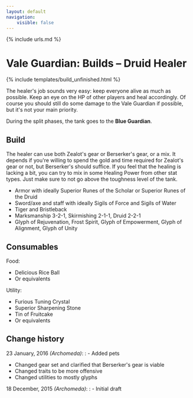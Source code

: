 ```yaml
---
layout: default
navigation:
    visible: false
---
```

{% include urls.md %}

# Vale Guardian: Builds &ndash; Druid Healer
{% include templates/build_unfinished.html %}

The healer's job sounds very easy: keep everyone alive as much as possible.
Keep an eye on the HP of other players and heal accordingly.
Of course you should still do some damage to the Vale Guardian if possible, but it's not your main priority.

During the split phases, the tank goes to the **Blue Guardian**.

## Build
The healer can use both Zealot's gear or Berserker's gear, or a mix.
It depends if you're willing to spend the gold and time required for Zealot's gear or not, but Berserker's should suffice.
If you feel that the healing is lacking a bit, you can try to mix in some Healing Power from other stat types.
Just make sure to not go above the toughness level of the tank.

- Armor with ideally Superior Runes of the Scholar or Superior Runes of the Druid
- Sword/axe and staff with ideally Sigils of Force and Sigils of Water
- Tiger and Bristleback
- Marksmanship 3-2-1, Skirmishing 2-1-1, Druid 2-2-1
- Glyph of Rejuvenation, Frost Spirit, Glyph of Empowerment, Glyph of Alignment, Glyph of Unity

## Consumables
Food:

- Delicious Rice Ball
- Or equivalents

Utility:

- Furious Tuning Crystal
- Superior Sharpening Stone
- Tin of Fruitcake
- Or equivalents

## Change history
23 January, 2016 *(Archomeda)*:
: - Added pets
- Changed gear set and clarified that Berserker's gear is viable
- Changed traits to be more offensive
- Changed utilities to mostly glyphs

18 December, 2015 *(Archomeda)*:
: - Initial draft
